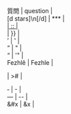 <!DOCTYPE text/html>
<span style="white-space: nowrap;">&#x8cea;&#x554f;</span> | question | <br>
[d stars]\n[/d] | *** | <br>
<a href=" | {{ | <br>
"> | :: | <br>
</a> | }} | <br>
&rsquo; | ' | <br>
&rdquo; | " | <br>
&ldquo; | '" | <br>
Fezhl&ecirc; | Fezhle | <br>
<!-- | #< | <br>
--> | ># | <br>
&#x2011; | - | <br>
&mdash; | -- | <br>
&#x | &x | <br>